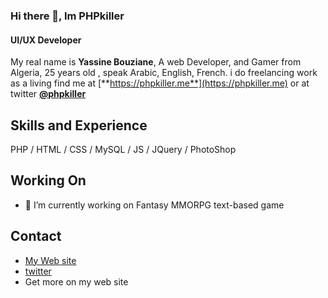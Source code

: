 ### Hi there 👋, Im PHPkiller
#### UI/UX Developer
My real name is **Yassine Bouziane**, A web Developer, and Gamer from Algeria, 25 years old , speak Arabic, English, French.
i do freelancing work as a living find me at [**https://phpkiller.me**](https://phpkiller.me) or at twitter [**@phpkiller**](https://twitter.com/phpkiller)

## Skills and Experience
PHP / HTML / CSS / MySQL / JS / JQuery / PhotoShop

## Working On
- 🔭 I’m currently working on Fantasy MMORPG text-based game 

## Contact
- [My Web site](https://phpkiller.me)  
- [twitter](https://twitter.com/phpkiller)
- Get more on my web site
